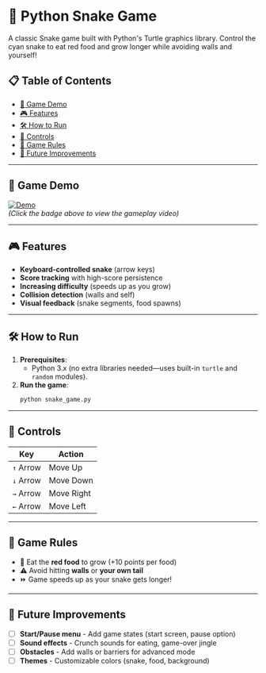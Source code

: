 # 🐍 Python Snake Game  

A classic Snake game built with Python's Turtle graphics library. Control the cyan snake to eat red food and grow longer while avoiding walls and yourself!  

## 📋 Table of Contents  
- [🎥 Game Demo](#-game-demo)
- [🎮 Features](#-features)  
- [🛠️ How to Run](#%EF%B8%8F-how-to-run)  
- [🎯 Controls](#-controls)  
- [📜 Game Rules](#-game-rules)  
- [🔧 Future Improvements](#-future-improvements)

---

## 🎥 Game Demo
[![ Demo](https://img.shields.io/badge/▶-Watch%20Demo-blue)](https://github.com/user-attachments/assets/e94005dc-f3c7-46b1-b126-b23b39541db2)
<br>*(Click the badge above to view the gameplay video)* 

---

## 🎮 Features  
- **Keyboard-controlled snake** (arrow keys)  
- **Score tracking** with high-score persistence  
- **Increasing difficulty** (speeds up as you grow)  
- **Collision detection** (walls and self)  
- **Visual feedback** (snake segments, food spawns)  

---

## 🛠️ How to Run  
1. **Prerequisites**:  
   - Python 3.x (no extra libraries needed—uses built-in `turtle` and `random` modules).  
2. **Run the game**:  
   ```bash
   python snake_game.py
   ```

---

## 🎯 Controls

| Key         | Action          |
|-------------|-----------------|
| `↑` Arrow   | Move Up         |
| `↓` Arrow   | Move Down       |
| `→` Arrow   | Move Right      |
| `←` Arrow   | Move Left       |

---

## 📜 Game Rules

- 🍎 Eat the **red food** to grow (+10 points per food)
- ⚠️ Avoid hitting **walls** or **your own tail**
- ⏩ Game speeds up as your snake gets longer!

---

## 🔧 Future Improvements

- [ ] **Start/Pause menu** - Add game states (start screen, pause option)
- [ ] **Sound effects** - Crunch sounds for eating, game-over jingle
- [ ] **Obstacles** - Add walls or barriers for advanced mode
- [ ] **Themes** - Customizable colors (snake, food, background)
